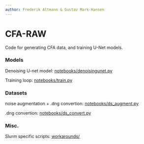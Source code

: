```yaml
---
author: Frederik Altmann & Gustav Mark-Hansen
---
```

# CFA-RAW

Code for generating CFA data, and training U-Net models.


### Models
Denoising U-net model: [notebooks/denoisingunet.py](notebooks/denoisingunet.py)

Training loop: [notebooks/train.py](notebooks/train.py)

### Datasets
noise augmentation + .dng convertion: [notebooks/ds_augment.py](notebooks/ds_augment.py)

.dng convertion: [notebooks/ds_convert.py](notebooks/ds_convert.py)

### Misc.
Slurm specific scripts: [workarounds/](workarounds/)
